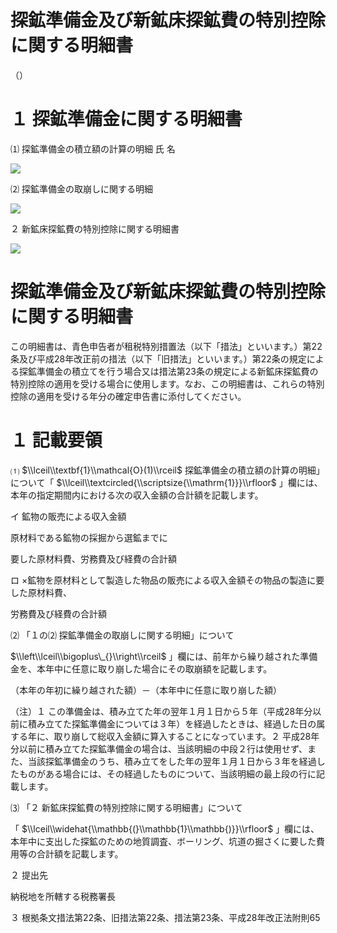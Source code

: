 # 探鉱準備金及び新鉱床探鉱費の特別控除に関する明細書

（）

# １ 探鉱準備金に関する明細書

⑴ 探鉱準備金の積立額の計算の明細 氏 名

![](https://www.nta.go.jp/tmp/5f162016-0098-4e5e-a74e-a3eb3e1f01df/images/5ad56fbdecfd439cc8c969e3db9254de447ea432ffc8e82269a91fba56ebb2c3.jpg)

⑵ 探鉱準備金の取崩しに関する明細

![](https://www.nta.go.jp/tmp/5f162016-0098-4e5e-a74e-a3eb3e1f01df/images/e46f692f9bede6e1986a22112485434bde65ec5de95cbdc485c1de8e2ec26f82.jpg)

２ 新鉱床探鉱費の特別控除に関する明細書

![](https://www.nta.go.jp/tmp/5f162016-0098-4e5e-a74e-a3eb3e1f01df/images/3cedf225ea54259e72402cdc529642ee2279bb337a15d55be71017692b88780e.jpg)

# 探鉱準備金及び新鉱床探鉱費の特別控除に関する明細書

この明細書は、青色申告者が租税特別措置法（以下「措法」といいます。）第22条及び平成28年改正前の措法（以下「旧措法」といいます。）第22条の規定による探鉱準備金の積立てを行う場合又は措法第23条の規定による新鉱床探鉱費の特別控除の適用を受ける場合に使用します。なお、この明細書は、これらの特別控除の適用を受ける年分の確定申告書に添付してください。

# １ 記載要領

⑴ $\\lceil\\textbf{1}\\mathcal{O}(1)\\rceil$ 探鉱準備金の積立額の計算の明細」について「 $\\lceil\\textcircled{\\scriptsize{\\mathrm{1}}}\\rfloor$ 」欄には、本年の指定期間内における次の収入金額の合計額を記載します。

イ 鉱物の販売による収入金額

原材料である鉱物の採掘から選鉱までに

要した原材料費、労務費及び経費の合計額

ロ ×鉱物を原材料として製造した物品の販売による収入金額その物品の製造に要した原材料費、

労務費及び経費の合計額

⑵ 「１の⑵ 探鉱準備金の取崩しに関する明細」について

$\\left\\lceil\\bigoplus\_{}\\right\\rceil$ 」欄には、前年から繰り越された準備金を、本年中に任意に取り崩した場合にその取崩額を記載します。

（本年の年初に繰り越された額）－（本年中に任意に取り崩した額）

（注）１ この準備金は、積み立てた年の翌年１月１日から５年（平成28年分以前に積み立てた探鉱準備金については３年）を経過したときは、経過した日の属する年に、取り崩して総収入金額に算入することになっています。２ 平成28年分以前に積み立てた探鉱準備金の場合は、当該明細の中段２行は使用せず、また、当該探鉱準備金のうち、積み立てをした年の翌年１月１日から３年を経過したものがある場合には、その経過したものについて、当該明細の最上段の行に記載します。

⑶ 「２ 新鉱床探鉱費の特別控除に関する明細書」について

「 $\\lceil\\widehat{\\mathbb{(}\\mathbb{1}\\mathbb{)}}\\rfloor$ 」欄には、本年中に支出した探鉱のための地質調査、ボーリング、坑道の掘さくに要した費用等の合計額を記載します。

２ 提出先

納税地を所轄する税務署長

３ 根拠条文措法第22条、旧措法第22条、措法第23条、平成28年改正法附則65